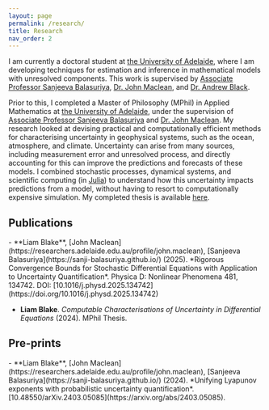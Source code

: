 ```yaml
---
layout: page
permalink: /research/
title: Research
nav_order: 2
---
```

I am currently a doctoral student at [the University of Adelaide](https://www.adelaide.edu.au/), where I am developing techniques for estimation and inference in mathematical models with unresolved components. 
This work is supervised by [Associate Professor Sanjeeva Balasuriya](https://sanji-balasuriya.github.io/), [Dr. John Maclean](https://researchers.adelaide.edu.au/profile/john.maclean), and [Dr. Andrew Black](https://andxblack.github.io/).

Prior to this, I completed a Master of Philosophy (MPhil) in Applied Mathematics at [the University of Adelaide](https://www.adelaide.edu.au/), under the supervision of [Associate Professor Sanjeeva Balasuriya](https://sanji-balasuriya.github.io/) and [Dr. John Maclean](https://researchers.adelaide.edu.au/profile/john.maclean).
My research looked at devising practical and computationally efficient methods for characterising uncertainty in geophysical systems, such as the ocean, atmosphere, and climate.
Uncertainty can arise from many sources, including measurement error and unresolved process, and directly accounting for this can improve the predictions and forecasts of these models. 
I combined stochastic processes, dynamical systems, and scientific computing (in [Julia](https://julialang.org/)) to understand how this uncertainty impacts predictions from a model, without having to resort to computationally expensive simulation.
My completed thesis is available [here](https://github.com/liamblake/mphil-thesis). 

<h2>Publications</h2>
- **Liam Blake**, [John Maclean](https://researchers.adelaide.edu.au/profile/john.maclean), [Sanjeeva Balasuriya](https://sanji-balasuriya.github.io/) (2025). *Rigorous Convergence Bounds for Stochastic Differential Equations with Application to Uncertainty Quantification*. Physica D: Nonlinear Phenomena 481, 134742. DOI: [10.1016/j.physd.2025.134742](https://doi.org/10.1016/j.physd.2025.134742)

- **Liam Blake**. *Computable Characterisations of Uncertainty in Differential Equations* (2024). MPhil Thesis. 

<h2>Pre-prints</h2>
- **Liam Blake**, [John Maclean](https://researchers.adelaide.edu.au/profile/john.maclean), [Sanjeeva Balasuriya](https://sanji-balasuriya.github.io/) (2024). *Unifying Lyapunov exponents with probabilistic uncertainty quantification*. [10.48550/arXiv.2403.05085](https://arxiv.org/abs/2403.05085).



